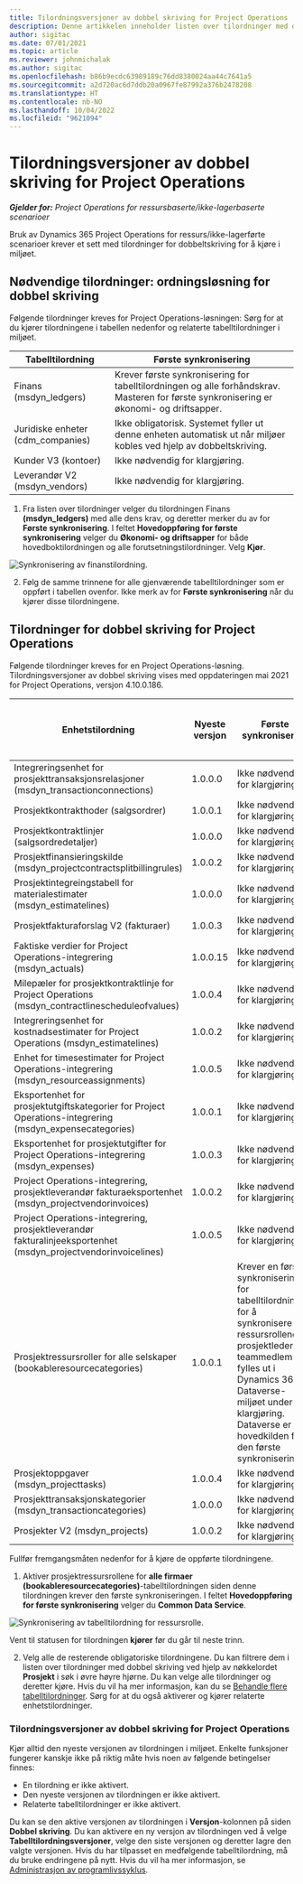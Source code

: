 ```yaml
---
title: Tilordningsversjoner av dobbel skriving for Project Operations
description: Denne artikkelen inneholder listen over tilordninger med dobbel skriving som kreves for Dynamics 365 Project Operations.
author: sigitac
ms.date: 07/01/2021
ms.topic: article
ms.reviewer: johnmichalak
ms.author: sigitac
ms.openlocfilehash: b86b9ecdc63989189c76dd8380024aa44c7641a5
ms.sourcegitcommit: a2d720ac6d7ddb20a0967fe87992a376b2478208
ms.translationtype: HT
ms.contentlocale: nb-NO
ms.lasthandoff: 10/04/2022
ms.locfileid: "9621094"
---
```

# <a name="project-operations-dual-write-map-versions"></a>Tilordningsversjoner av dobbel skriving for Project Operations

_**Gjelder for:** Project Operations for ressursbaserte/ikke-lagerbaserte scenarioer_

Bruk av Dynamics 365 Project Operations for ressurs/ikke-lagerførte scenarioer krever et sett med tilordninger for dobbeltskriving for å kjøre i miljøet. 

## <a name="prerequisite-maps-dual-write-orchestration-solution"></a>Nødvendige tilordninger: ordningsløsning for dobbel skriving

Følgende tilordninger kreves for Project Operations-løsningen: Sørg for at du kjører tilordningene i tabellen nedenfor og relaterte tabelltilordninger i miljøet.

| Tabelltilordning | Første synkronisering |
| --- | --- |
| Finans (msdyn_ledgers) | Krever første synkronisering for tabelltilordningen og alle forhåndskrav. Masteren for første synkronisering er økonomi- og driftsapper. |
| Juridiske enheter (cdm_companies) | Ikke obligatorisk. Systemet fyller ut denne enheten automatisk ut når miljøer kobles ved hjelp av dobbeltskriving. |
| Kunder V3 (kontoer) | Ikke nødvendig for klargjøring. |
| Leverandør V2 (msdyn_vendors) | Ikke nødvendig for klargjøring. |

1. Fra listen over tilordninger velger du tilordningen Finans **(msdyn\_ledgers)** med alle dens krav, og deretter merker du av for **Første synkronisering**. I feltet **Hovedoppføring for første synkronisering** velger du **Økonomi- og driftsapper** for både hovedboktilordningen og alle forutsetningstilordninger. Velg **Kjør**.

![Synkronisering av finanstilordning.](media/DW6.png)

2. Følg de samme trinnene for alle gjenværende tabelltilordninger som er oppført i tabellen ovenfor. Ikke merk av for **Første synkronisering** når du kjører disse tilordningene.

## <a name="project-operations-dual-write-maps"></a>Tilordninger for dobbel skriving for Project Operations

Følgende tilordninger kreves for en Project Operations-løsning. Tilordningsversjoner av dobbel skriving vises med oppdateringen mai 2021 for Project Operations, versjon 4.10.0.186.

| Enhetstilordning | Nyeste versjon | Første synkronisering | Nødvendig Dynamics 365 Finance-versjon |
| --- | --- | --- | --- |
| Integreringsenhet for prosjekttransaksjonsrelasjoner (msdyn\_transactionconnections) | 1.0.0.0 | Ikke nødvendig for klargjøring. ||
| Prosjektkontrakthoder (salgsordrer) | 1.0.0.1 | Ikke nødvendig for klargjøring. ||
| Prosjektkontraktlinjer (salgsordredetaljer) | 1.0.0.0 | Ikke nødvendig for klargjøring. ||
| Prosjektfinansieringskilde (msdyn_projectcontractsplitbillingrules) | 1.0.0.2 | Ikke nødvendig for klargjøring. ||
| Prosjektintegreingstabell for materialestimater (msdyn\_estimatelines) | 1.0.0.0 | Ikke nødvendig for klargjøring. ||
| Prosjektfakturaforslag V2 (fakturaer) | 1.0.0.3 | Ikke nødvendig for klargjøring. ||
| Faktiske verdier for Project Operations-integrering (msdyn_actuals) | 1.0.0.15 | Ikke nødvendig for klargjøring. |10.0.29 eller senere|
| Milepæler for prosjektkontraktlinje for Project Operations (msdyn_contractlinescheduleofvalues) | 1.0.0.4 | Ikke nødvendig for klargjøring. ||
| Integreringsenhet for kostnadsestimater for Project Operations (msdyn_estimatelines) | 1.0.0.2 | Ikke nødvendig for klargjøring. ||
| Enhet for timesestimater for Project Operations-integrering (msdyn_resourceassignments) | 1.0.0.5 | Ikke nødvendig for klargjøring. ||
| Eksportenhet for prosjektutgiftskategorier for Project Operations-integrering (msdyn_expensecategories) | 1.0.0.1 | Ikke nødvendig for klargjøring. ||
| Eksportenhet for prosjektutgifter for Project Operations-integrering (msdyn_expenses) | 1.0.0.3 | Ikke nødvendig for klargjøring. ||
| Project Operations-integrering, prosjektleverandør fakturaeksportenhet (msdyn_projectvendorinvoices) | 1.0.0.2 | Ikke nødvendig for klargjøring. |10.0.29 eller senere|
| Project Operations-integrering, prosjektleverandør fakturalinjeeksportenhet (msdyn_projectvendorinvoicelines) | 1.0.0.5 | Ikke nødvendig for klargjøring. | 10.0.29 eller senere |
| Prosjektressursroller for alle selskaper (bookableresourcecategories) | 1.0.0.1 | Krever en første synkronisering for tabelltilordningen for å synkronisere ressursrollene for prosjektleder og teammedlem som fylles ut i Dynamics 365 Dataverse-miljøet under klargjøring. Dataverse er hovedkilden for den første synkroniseringen. ||
| Prosjektoppgaver (msdyn_projecttasks) | 1.0.0.4 | Ikke nødvendig for klargjøring. ||
| Prosjekttransaksjonskategorier (msdyn_transactioncategories) | 1.0.0.0 | Ikke nødvendig for klargjøring. ||
| Prosjekter V2 (msdyn_projects) | 1.0.0.2 | Ikke nødvendig for klargjøring. ||

Fullfør fremgangsmåten nedenfor for å kjøre de oppførte tilordningene.

1. Aktiver prosjektressursrollene for **alle firmaer (bookableresourcecategories)**-tabelltilordningen siden denne tilordningen krever den første synkroniseringen. I feltet **Hovedoppføring for første synkronisering** velger du **Common Data Service**. 

 ![Synkronisering av tabelltilordning for ressursrolle.](media/6ResourceInitialSync.jpg)

 Vent til statusen for tilordningen **kjører** før du går til neste trinn.

2. Velg alle de resterende obligatoriske tilordningene. Du kan filtrere dem i listen over tilordninger med dobbel skriving ved hjelp av nøkkelordet **Prosjekt** i søk i øvre høyre hjørne. Du kan velge alle tilordninger og deretter kjøre. Hvis du vil ha mer informasjon, kan du se [Behandle flere tabelltilordninger](/dynamics365/fin-ops-core/dev-itpro/data-entities/dual-write/multiple-entity-maps). Sørg for at du også aktiverer og kjører relaterte enhetstilordninger.

### <a name="project-operations-dual-write-map-versions"></a>Tilordningsversjoner av dobbel skriving for Project Operations

Kjør alltid den nyeste versjonen av tilordningen i miljøet. Enkelte funksjoner fungerer kanskje ikke på riktig måte hvis noen av følgende betingelser finnes:

- En tilordning er ikke aktivert.
- Den nyeste versjonen av tilordningen er ikke aktivert. 
- Relaterte tabelltilordninger er ikke aktivert.

Du kan se den aktive versjonen av tilordningen i **Versjon**-kolonnen på siden **Dobbel skriving**. Du kan aktivere en ny versjon av tilordningen ved å velge **Tabelltilordningsversjoner**, velge den siste versjonen og deretter lagre den valgte versjonen. Hvis du har tilpasset en medfølgende tabelltilordning, må du bruke endringene på nytt. Hvis du vil ha mer informasjon, se [Administrasjon av programlivssyklus](/dynamics365/fin-ops-core/dev-itpro/data-entities/dual-write/app-lifecycle-management).
